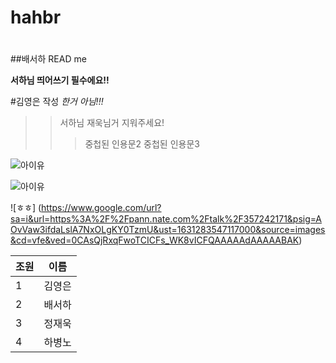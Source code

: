 # hahbr

#

##배서하 READ me

__서하님 띄어쓰기 필수에요!!__


#김영은 작성 _한거 아님!!!_
>> 서하님 재욱님거 지워주세요!
>>> 중첩된 인용문2
>>> 중첩된 인용문3
>>> 

![아이유](http://file2.nocutnews.co.kr/newsroom/image/2019/11/19/20191119092356684958_0_768_768.jpg)

![아이유](https://w.namu.la/s/40de86374ddd74756b31d4694a7434ee9398baa51fa5ae72d28f2eeeafdadf0c475c55c58e29a684920e0d6a42602b339f8aaf6d19764b04405a0f8bee7f598d2922db9475579419aac4635d0a71fdb8a4b2343cb550e6ed93e13c1a05cede75)

![ㅎㅎ]
(https://www.google.com/url?sa=i&url=https%3A%2F%2Fpann.nate.com%2Ftalk%2F357242171&psig=AOvVaw3ifdaLslA7NxOLgKY0TzmU&ust=1631283547117000&source=images&cd=vfe&ved=0CAsQjRxqFwoTCICFs_WK8vICFQAAAAAdAAAAABAK)


|조원|이름|
|--|--|
|1|김영은|
|2|배서하|
|3|정재욱|
|4|하병노|
